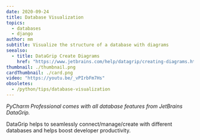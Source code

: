 ```yaml
---
date: 2020-09-24
title: Database Visualization
topics:
  - databases
  - django
author: mm
subtitle: Visualize the structure of a database with diagrams
seealso:
  - title: DataGrip Create Diagrams
    href: "https://www.jetbrains.com/help/datagrip/creating-diagrams.html"
thumbnail: ./thumbnail.png
cardThumbnail: ./card.png
video: "https://youtu.be/_vPIrbFm7Hs"
obsoletes:
  - /python/tips/database-visualization
---
```


_PyCharm Professional comes with all database features from JetBrains DataGrip._

DataGrip helps to seamlessly connect/manage/create with different databases and helps boost developer productivity.
